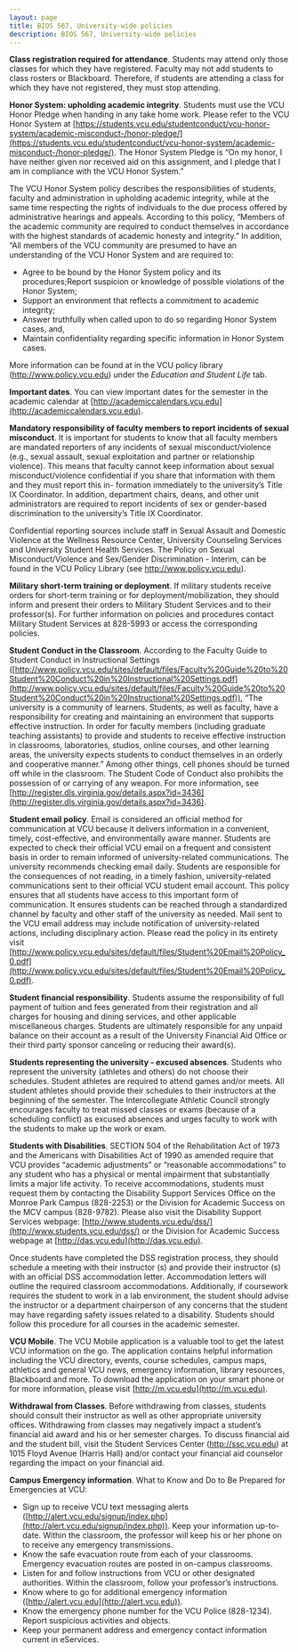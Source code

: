 ```yaml
---
layout: page
title: BIOS 567, University-wide policies
description: BIOS 567, University-wide policies
---
```


**Class registration required for attendance**. Students may attend only those classes for which they have registered. Faculty may not add students to class rosters or Blackboard. Therefore, if students are attending a class for which they have not registered, they must stop attending.

**Honor System: upholding academic integrity**. Students must use the VCU Honor Pledge when handing in any take home work. Please refer to the VCU Honor System at [https://students.vcu.edu/studentconduct/vcu-honor-system/academic-misconduct-/honor-pledge/](https://students.vcu.edu/studentconduct/vcu-honor-system/academic-misconduct-/honor-pledge/). The Honor System Pledge is “On my honor, I have neither given nor received aid on this assignment, and I pledge that I am in compliance with the VCU Honor System.”

The VCU Honor System policy describes the responsibilities of students, faculty and administration in upholding academic integrity, while at the same time respecting the rights of individuals to the due process offered by administrative hearings and appeals. According to this policy, “Members of the academic community are required to conduct themselves in accordance with the highest standards of academic honesty and integrity.” In addition, “All members of the VCU community are presumed to have an understanding of the VCU Honor System and are required to:

* Agree to be bound by the Honor System policy and its procedures;Report suspicion or knowledge of possible violations of the Honor System;
* Support an environment that reflects a commitment to academic integrity;
* Answer truthfully when called upon to do so regarding Honor System cases, and,
* Maintain confidentiality regarding specific information in Honor System cases.

More information can be found at in the VCU policy library (http://www.policy.vcu.edu) under the *Education and Student Life* tab.

**Important dates**. You can view important dates for the semester in the academic calendar at [http://academiccalendars.vcu.edu](http://academiccalendars.vcu.edu).

**Mandatory responsibility of faculty members to report incidents of sexual misconduct**. It is important for students to know that all faculty members are mandated reporters of any incidents of sexual misconduct/violence (e.g., sexual assault, sexual exploitation and partner or relationship violence). This means that faculty cannot keep information about sexual misconduct/violence confidential if you share that information with them and they must report this in- formation immediately to the university’s Title IX Coordinator. In addition, department chairs, deans, and other unit administrators are required to report incidents of sex or gender-based discrimination to the university’s Title IX Coordinator.

Confidential reporting sources include staff in Sexual Assault and Domestic Violence at the Wellness Resource Center, University Counseling Services and University Student Health Services. The Policy on Sexual Misconduct/Violence and Sex/Gender Discrimination - Interim, can be found in the VCU Policy Library (see http://www.policy.vcu.edu).

**Military short-term training or deployment**. If military students receive orders for short-term training or for deployment/mobilization, they should inform and present their orders to Military Student Services and to their professor(s). For further information on policies and procedures contact Military Student Services at 828-5993 or access the corresponding policies.

**Student Conduct in the Classroom**. According to the Faculty Guide to Student Conduct in Instructional Settings ([http://www.policy.vcu.edu/sites/default/files/Faculty%20Guide%20to%20Student%20Conduct%20in%20Instructional%20Settings.pdf](http://www.policy.vcu.edu/sites/default/files/Faculty%20Guide%20to%20Student%20Conduct%20in%20Instructional%20Settings.pdf)), “The university is a community of learners. Students, as well as faculty, have a responsibility for creating and maintaining an environment that supports effective instruction. In order for faculty members (including graduate teaching assistants) to provide and students to receive effective instruction in classrooms, laboratories, studios, online courses, and other learning areas, the university expects students to conduct themselves in an orderly and cooperative manner.” Among other things, cell phones should be turned off while in the classroom. The Student Code of Conduct also prohibits the possession of or carrying of any weapon. For more information, see [http://register.dls.virginia.gov/details.aspx?id=3436](http://register.dls.virginia.gov/details.aspx?id=3436).

**Student email policy**. Email is considered an official method for communication at VCU because it delivers information in a convenient, timely, cost-effective, and environmentally aware manner. Students are expected to check their official VCU email on a frequent and consistent basis in order to remain informed of university-related communications. The university recommends checking email daily. Students are responsible for the consequences of not reading, in a timely fashion, university-related communications sent to their official VCU student email account. This policy ensures that all students have access to this important form of communication. It ensures students can be reached through a standardized channel by faculty and other staff of the university as needed. Mail sent to the VCU email address may include notification of university-related actions, including disciplinary action. Please read the policy in its entirety visit [http://www.policy.vcu.edu/sites/default/files/Student%20Email%20Policy_0.pdf](http://www.policy.vcu.edu/sites/default/files/Student%20Email%20Policy_0.pdf).

**Student financial responsibility**. Students assume the responsibility of full payment of tuition and fees generated from their registration and all charges for housing and dining services, and other applicable miscellaneous charges. Students are ultimately responsible for any unpaid balance on their account as a result of the University Financial Aid Office or their third party sponsor canceling or reducing their award(s).

**Students representing the university - excused absences**. Students who represent the university (athletes and others) do not choose their schedules. Student athletes are required to attend games and/or meets. All student athletes should provide their schedules to their instructors at the beginning of the semester. The Intercollegiate Athletic Council strongly encourages faculty to treat missed classes or exams (because of a scheduling conflict) as excused absences and urges faculty to work with the students to make up the work or exam.

**Students with Disabilities**. SECTION 504 of the Rehabilitation Act of 1973 and the Americans with Disabilities Act of 1990 as amended require that VCU provides “academic adjustments” or “reasonable accommodations” to any student who has a physical or mental impairment that substantially limits a major life activity. To receive accommodations, students must request them by contacting the Disability Support Services Office on the Monroe Park Campus (828-2253) or the Division for Academic Success on the MCV campus (828-9782). Please also visit the Disability Support Services webpage: [http://www.students.vcu.edu/dss/](http://www.students.vcu.edu/dss/) or the Division for Academic Success webpage at [http://das.vcu.edu](http://das.vcu.edu).
 
Once students have completed the DSS registration process, they should schedule a meeting with their instructor (s) and provide their instructor (s) with an official DSS accommodation letter. Accommodation letters will outline the required classroom accommodations. Additionally, if coursework requires the student to work in a lab environment, the student should advise the instructor or a department chairperson of any concerns that the student may have regarding safety issues related to a disability. Students should follow this procedure for all courses in the academic semester.

**VCU Mobile**. The VCU Mobile application is a valuable tool to get the latest VCU information on the go. The application contains helpful information including the VCU directory, events, course schedules, campus maps, athletics and general VCU news, emergency information, library resources, Blackboard and more. To download the application on your smart phone or for more information, please visit [http://m.vcu.edu](http://m.vcu.edu).

**Withdrawal from Classes**. Before withdrawing from classes, students should consult their instructor as well as other appropriate university offices. Withdrawing from classes may negatively impact a student’s financial aid award and his or her semester charges. To discuss financial aid and the student bill, visit the Student Services Center (http://ssc.vcu.edu) at 1015 Floyd Avenue (Harris Hall) and/or contact your financial aid counselor regarding the impact on your financial aid.

**Campus Emergency information**. What to Know and Do to Be Prepared for Emergencies at VCU:

* Sign up to receive VCU text messaging alerts ([http://alert.vcu.edu/signup/index.php](http://alert.vcu.edu/signup/index.php)). Keep your information up-to-date. Within the classroom, the professor will keep his or her phone on to receive any emergency transmissions.
* Know the safe evacuation route from each of your classrooms. Emergency evacuation routes are posted in on-campus classrooms.
* Listen for and follow instructions from VCU or other designated authorities. Within the classroom, follow your professor’s instructions.
* Know where to go for additional emergency information ([http://alert.vcu.edu](http://alert.vcu.edu)).
* Know the emergency phone number for the VCU Police (828-1234). Report suspicious activities and objects.
* Keep your permanent address and emergency contact information current in eServices.

